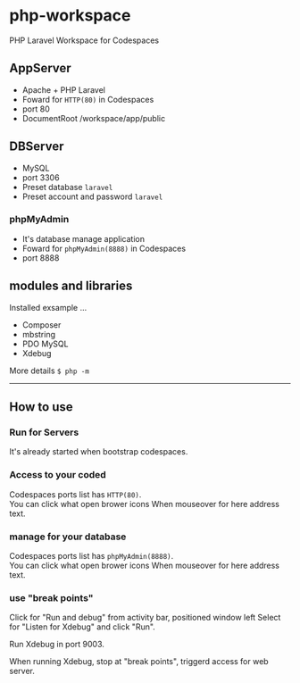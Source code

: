 # php-workspace

PHP Laravel Workspace for Codespaces


## AppServer

- Apache + PHP Laravel
- Foward for `HTTP(80)` in Codespaces
- port 80
- DocumentRoot /workspace/app/public


## DBServer

- MySQL
- port 3306
- Preset database `laravel`
- Preset account and password `laravel`

### phpMyAdmin

- It's database manage application
- Foward for `phpMyAdmin(8888)` in Codespaces
- port 8888


## modules and libraries

Installed exsample ...

- Composer
- mbstring
- PDO MySQL
- Xdebug

More details `$ php -m`

---

## How to use

### Run for Servers

It's already started when bootstrap codespaces.

### Access to your coded

Codespaces ports list has `HTTP(80)`.  
You can click what open brower icons When mouseover for here address text.

### manage for your database

Codespaces ports list has `phpMyAdmin(8888)`.  
You can click what open brower icons When mouseover for here address text.

### use "break points"

Click for "Run and debug" from activity bar, positioned window left
Select for "Listen for Xdebug" and click "Run".

Run Xdebug in port 9003.  

When running Xdebug, stop at "break points", triggerd access for web server.
